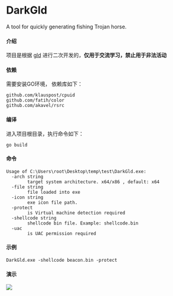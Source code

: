 # DarkGld
A tool for quickly generating fishing Trojan horse.

#### 介绍

项目是根据 [gld](https://github.com/darkb1rd/DarkGld.git) 进行二次开发的，**仅用于交流学习，禁止用于非法活动** 

#### 依赖

需要安装GO环境， 依赖库如下：

```
github.com/klauspost/cpuid
github.com/fatih/color
github.com/akavel/rsrc
```

#### 编译

进入项目根目录，执行命令如下：
```
go build 
```

#### 命令

```
Usage of C:\Users\root\Desktop\temp\test\DarkGld.exe:
  -arch string
        target system architecture. x64/x86 , default: x64
  -file string
        file loaded into exe
  -icon string
        exe icon file path.
  -protect
        is Virtual machine detection required
  -shellcode string
        shellcode bin file. Example: shellcode.bin
  -uac
        is UAC permission required
```

#### 示例

`DarkGld.exe -shellcode beacon.bin -protect` 

#### 演示

![](darkgld.gif)
